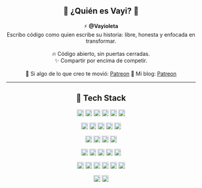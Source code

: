 <h2 align="center">🪷 ¿Quién es Vayi? 🪷</h2>

<p align="center">
⚡ <b>@Vayioleta</b><br>
Escribo código como quien escribe su historia: libre, honesta y enfocada en transformar.<br><br>
🔥 Código abierto, sin puertas cerradas.<br>
✨ Compartir por encima de competir.<br><br>
🖤 Si algo de lo que creo te movió: <a href="https://www.patreon.com/Vayioleta">Patreon</a>
🖤 Mi blog: <a href="https://vayioleta.github.io/">Patreon</a>
</p>

---

<h2 align="center">🪷 Tech Stack</h2>

<!-- Lenguajes -->
<p align="center">
  <img height="18" src="https://img.shields.io/badge/Python-3776AB?style=flat-square&logo=python&logoColor=white" alt="Python"/>
  <img height="18" src="https://img.shields.io/badge/JavaScript-F7DF1E?style=flat-square&logo=javascript&logoColor=black" alt="JavaScript"/>
  <img height="18" src="https://img.shields.io/badge/TypeScript-3178C6?style=flat-square&logo=typescript&logoColor=white" alt="TypeScript"/>
  <img height="18" src="https://img.shields.io/badge/PHP-777BB4?style=flat-square&logo=php&logoColor=white" alt="PHP"/>
  <img height="18" src="https://img.shields.io/badge/C++-00599C?style=flat-square&logo=cplusplus&logoColor=white" alt="C++"/>
  <img height="18" src="https://img.shields.io/badge/C%23-239120?style=flat-square&logo=csharp&logoColor=white" alt="C#"/>
</p>

<!-- Backend / Frameworks -->
<p align="center">
  <img height="18" src="https://img.shields.io/badge/Laravel-FF2D20?style=flat-square&logo=laravel&logoColor=white" alt="Laravel"/>
  <img height="18" src="https://img.shields.io/badge/Symfony-000000?style=flat-square&logo=symfony&logoColor=white" alt="Symfony"/>
  <img height="18" src="https://img.shields.io/badge/Slim-2E2E2E?style=flat-square&logo=php&logoColor=white" alt="Slim Framework"/>
  <img height="18" src="https://img.shields.io/badge/Node.js-339933?style=flat-square&logo=node.js&logoColor=white" alt="Node.js"/>
  <img height="18" src="https://img.shields.io/badge/Express.js-000000?style=flat-square&logo=express&logoColor=white" alt="Express.js"/>
</p>

<!-- Frontend -->
<p align="center">
  <img height="18" src="https://img.shields.io/badge/React-20232A?style=flat-square&logo=react&logoColor=61DAFB" alt="React"/>
  <img height="18" src="https://img.shields.io/badge/Tailwind-38B2AC?style=flat-square&logo=tailwind-css&logoColor=white" alt="TailwindCSS"/>
  <img height="18" src="https://img.shields.io/badge/HTML5-E34F26?style=flat-square&logo=html5&logoColor=white" alt="HTML5"/>
  <img height="18" src="https://img.shields.io/badge/CSS3-1572B6?style=flat-square&logo=css3&logoColor=white" alt="CSS3"/>
</p>

<!-- Data / AI -->
<p align="center">
  <img height="18" src="https://img.shields.io/badge/PyTorch-EE4C2C?style=flat-square&logo=pytorch&logoColor=white" alt="PyTorch"/>
  <img height="18" src="https://img.shields.io/badge/TensorFlow-FF6F00?style=flat-square&logo=tensorflow&logoColor=white" alt="TensorFlow"/>
  <img height="18" src="https://img.shields.io/badge/HuggingFace-FFD21E?style=flat-square&logo=huggingface&logoColor=black" alt="HuggingFace"/>
  <img height="18" src="https://img.shields.io/badge/Qdrant-FF4A4A?style=flat-square&logo=qdrant&logoColor=white" alt="Qdrant"/>
  <img height="18" src="https://img.shields.io/badge/Apache_Spark-E25A1C?style=flat-square&logo=apachespark&logoColor=white" alt="Apache Spark"/>
</p>

<!-- Infra / DevOps -->
<p align="center">
  <img height="18" src="https://img.shields.io/badge/Docker-2496ED?style=flat-square&logo=docker&logoColor=white" alt="Docker"/>
  <img height="18" src="https://img.shields.io/badge/RabbitMQ-FF6600?style=flat-square&logo=rabbitmq&logoColor=white" alt="RabbitMQ"/>
  <img height="18" src="https://img.shields.io/badge/Git-F05032?style=flat-square&logo=git&logoColor=white" alt="Git"/>
  <img height="18" src="https://img.shields.io/badge/Linux-FCC624?style=flat-square&logo=linux&logoColor=black" alt="Linux"/>
  <img height="18" src="https://img.shields.io/badge/Raspberry_Pi-A22846?style=flat-square&logo=raspberrypi&logoColor=white" alt="Raspberry Pi"/>
  <img height="18" src="https://img.shields.io/badge/ESP32-000000?style=flat-square&logo=espressif&logoColor=white" alt="ESP32"/>
</p>

<!-- Motores & 3D -->
<p align="center">
  <img height="18" src="https://img.shields.io/badge/Unity-000000?style=flat-square&logo=unity&logoColor=white" alt="Unity"/>
  <img height="18" src="https://img.shields.io/badge/Blender-F5792A?style=flat-square&logo=blender&logoColor=white" alt="Blender"/>
</p>
